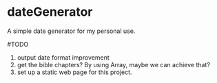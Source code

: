 # dateGenerator
A simple date generator for my personal use.

#TODO
1. output date format improvement
2. get the bible chapters? By using Array, maybe we can achieve that?
3. set up a static web page for this project.
